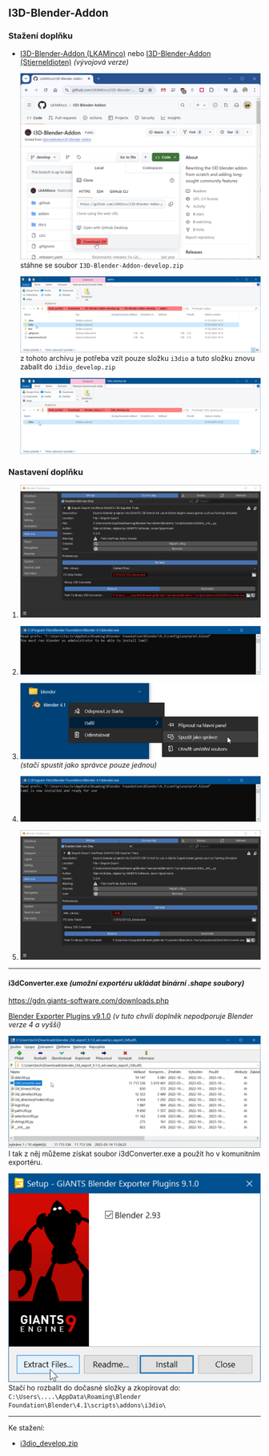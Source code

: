 ## I3D-Blender-Addon

### Stažení doplňku

- [I3D-Blender-Addon (LKAMinco)](https://github.com/LKAMinco/I3D-Blender-Addon/tree/develop) nebo [I3D-Blender-Addon (StjerneIdioten)](https://github.com/StjerneIdioten/I3D-Blender-Addon/tree/develop)
  _(vývojová verze)_

  ![I3D-Blender-Addon_GitHub](I3D-Blender-Addon_GitHub.png)
  stáhne se soubor `I3D-Blender-Addon-develop.zip`

  ![I3D-Blender-Addon_addon](I3D-Blender-Addon_addon.png)
  z tohoto archívu je potřeba vzít pouze složku `i3dio` a tuto složku znovu zabalit do `i3dio_develop.zip`

  ![I3D-Blender-Addon_i3dio_develop](I3D-Blender-Addon_i3dio_develop.png)


### Nastavení doplňku

1. ![Blender_Preferences_0](Blender_Preferences_0.png)

1. ![Blender_administrator_0](Blender_administrator_0.png)

1. ![Blender_administrator_1](Blender_administrator_1.png)
   _(stačí spustit jako správce pouze jednou)_

1. ![Blender_administrator_2](Blender_administrator_2.png)

1. ![Blender_Preferences_1](Blender_Preferences_1.png)

---

#### i3dConverter.exe _(umožní exportéru ukládat binární .shape soubory)_

<https://gdn.giants-software.com/downloads.php>

[Blender Exporter Plugins v9.1.0](https://gdn.giants-software.com/download.php?downloadId=120)
_(v tuto chvíli doplněk nepodporuje Blender verze 4 a vyšší)_

![blender_i3d_export_9.1.0_win.exe_io_export_i3d_util](blender_i3d_export_9.1.0_win.exe_io_export_i3d_util.png)
<br/>I tak z něj můžeme získat soubor i3dConverter.exe a použít ho v komunitním exportéru.

![Exporter_Plugins](Exporter_Plugins.png)
<br/>Stačí ho rozbalit do dočasné složky a zkopírovat do:
<br/>`C:\Users\....\AppData\Roaming\Blender Foundation\Blender\4.1\scripts\addons\i3dio\`

---

Ke stažení:
- [i3dio_develop.zip](i3dio_develop.zip)
